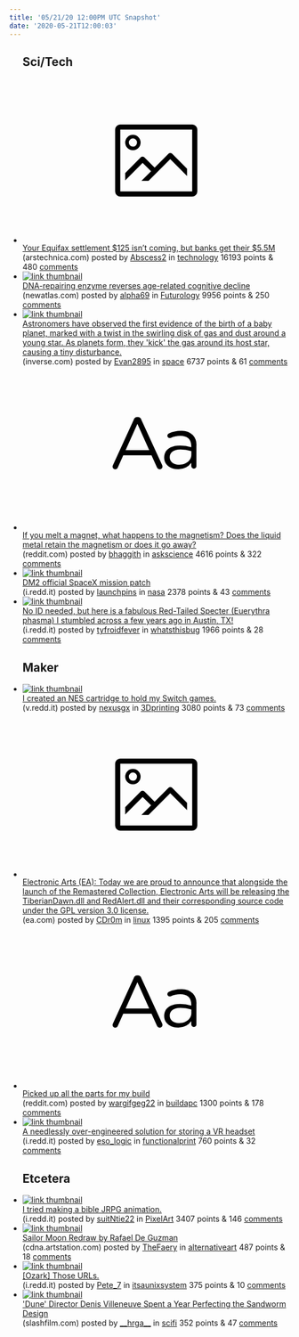 ```yaml
---
title: '05/21/20 12:00PM UTC Snapshot'
date: '2020-05-21T12:00:03'
---
```

<ul>
<h2>Sci/Tech</h2>

<li><a href='https://arstechnica.com/?post_type=post&amp;p=1677108'><svg version='1.1' viewBox='-34 -14 104 64' preserveAspectRatio='xMidYMid meet' xmlns='http://www.w3.org/2000/svg' xmlns:xlink='http://www.w3.org/1999/xlink'>
    <title>link thumbnail</title>
    <path d='M32,4H4A2,2,0,0,0,2,6V30a2,2,0,0,0,2,2H32a2,2,0,0,0,2-2V6A2,2,0,0,0,32,4ZM4,30V6H32V30Z'></path>
    <path d='M8.92,14a3,3,0,1,0-3-3A3,3,0,0,0,8.92,14Zm0-4.6A1.6,1.6,0,1,1,7.33,11,1.6,1.6,0,0,1,8.92,9.41Z'></path>
    <path d='M22.78,15.37l-5.4,5.4-4-4a1,1,0,0,0-1.41,0L5.92,22.9v2.83l6.79-6.79L16,22.18l-3.75,3.75H15l8.45-8.45L30,24V21.18l-5.81-5.81A1,1,0,0,0,22.78,15.37Z'></path>
    </svg></a><div><div class='linkTitle'><a href='https://arstechnica.com/?post_type=post&amp;p=1677108'>Your Equifax settlement $125 isn’t coming, but banks get their $5.5M</a></div>(arstechnica.com) posted by <a href='https://www.reddit.com/user/Abscess2'>Abscess2</a> in <a href='https://www.reddit.com/r/technology'>technology</a> 16193 points & 480 <a href='https://www.reddit.com/r/technology/comments/gnfetx/your_equifax_settlement_125_isnt_coming_but_banks/'>comments</a></div></li>

<li><a href='https://newatlas.com/medical/reactivating-enzyme-dna-repair/'><img src='https://b.thumbs.redditmedia.com/Auvh8u9XgKUwBdlxKH46BVIG_TUPboUknsphpFSoCAE.jpg' alt='link thumbnail'></a><div><div class='linkTitle'><a href='https://newatlas.com/medical/reactivating-enzyme-dna-repair/'>DNA-repairing enzyme reverses age-related cognitive decline</a></div>(newatlas.com) posted by <a href='https://www.reddit.com/user/alpha69'>alpha69</a> in <a href='https://www.reddit.com/r/Futurology'>Futurology</a> 9956 points & 250 <a href='https://www.reddit.com/r/Futurology/comments/gnm5zp/dnarepairing_enzyme_reverses_agerelated_cognitive/'>comments</a></div></li>

<li><a href='https://www.inverse.com/science/baby-planet-formation-study'><img src='https://a.thumbs.redditmedia.com/Qck6n6gApmeaX0sB9CbLd9Y8s5y341MagePG07aNTz4.jpg' alt='link thumbnail'></a><div><div class='linkTitle'><a href='https://www.inverse.com/science/baby-planet-formation-study'>Astronomers have observed the first evidence of the birth of a baby planet, marked with a twist in the swirling disk of gas and dust around a young star. As planets form, they 'kick' the gas around its host star, causing a tiny disturbance.</a></div>(inverse.com) posted by <a href='https://www.reddit.com/user/Evan2895'>Evan2895</a> in <a href='https://www.reddit.com/r/space'>space</a> 6737 points & 61 <a href='https://www.reddit.com/r/space/comments/gnac6b/astronomers_have_observed_the_first_evidence_of/'>comments</a></div></li>

<li><a href='https://www.reddit.com/r/askscience/comments/gnoqsn/if_you_melt_a_magnet_what_happens_to_the/'><svg version='1.1' viewBox='-34 -12 104 64' preserveAspectRatio='xMidYMid slice' xmlns='http://www.w3.org/2000/svg' xmlns:xlink='http://www.w3.org/1999/xlink'>
    <title>text link thumbnail</title>
    <path d='M12.19,8.84a1.45,1.45,0,0,0-1.4-1h-.12a1.46,1.46,0,0,0-1.42,1L1.14,26.56a1.29,1.29,0,0,0-.14.59,1,1,0,0,0,1,1,1.12,1.12,0,0,0,1.08-.77l2.08-4.65h11l2.08,4.59a1.24,1.24,0,0,0,1.12.83,1.08,1.08,0,0,0,1.08-1.08,1.64,1.64,0,0,0-.14-.57ZM6.08,20.71l4.59-10.22,4.6,10.22Z'>
    </path>
    <path d='M32.24,14.78A6.35,6.35,0,0,0,27.6,13.2a11.36,11.36,0,0,0-4.7,1,1,1,0,0,0-.58.89,1,1,0,0,0,.94.92,1.23,1.23,0,0,0,.39-.08,8.87,8.87,0,0,1,3.72-.81c2.7,0,4.28,1.33,4.28,3.92v.5a15.29,15.29,0,0,0-4.42-.61c-3.64,0-6.14,1.61-6.14,4.64v.05c0,2.95,2.7,4.48,5.37,4.48a6.29,6.29,0,0,0,5.19-2.48V26.9a1,1,0,0,0,1,1,1,1,0,0,0,1-1.06V19A5.71,5.71,0,0,0,32.24,14.78Zm-.56,7.7c0,2.28-2.17,3.89-4.81,3.89-1.94,0-3.61-1.06-3.61-2.86v-.06c0-1.8,1.5-3,4.2-3a15.2,15.2,0,0,1,4.22.61Z'>
    </path>
    </svg></a><div><div class='linkTitle'><a href='https://www.reddit.com/r/askscience/comments/gnoqsn/if_you_melt_a_magnet_what_happens_to_the/'>If you melt a magnet, what happens to the magnetism? Does the liquid metal retain the magnetism or does it go away?</a></div>(reddit.com) posted by <a href='https://www.reddit.com/user/bhaggith'>bhaggith</a> in <a href='https://www.reddit.com/r/askscience'>askscience</a> 4616 points & 322 <a href='https://www.reddit.com/r/askscience/comments/gnoqsn/if_you_melt_a_magnet_what_happens_to_the/'>comments</a></div></li>

<li><a href='https://i.redd.it/2w46u1gy5zz41.jpg'><img src='https://b.thumbs.redditmedia.com/29tBKxc__-WpSX2ZcKp1lbyNFgr6vsgcHqPxt0lO6io.jpg' alt='link thumbnail'></a><div><div class='linkTitle'><a href='https://i.redd.it/2w46u1gy5zz41.jpg'>DM2 official SpaceX mission patch</a></div>(i.redd.it) posted by <a href='https://www.reddit.com/user/launchpins'>launchpins</a> in <a href='https://www.reddit.com/r/nasa'>nasa</a> 2378 points & 43 <a href='https://www.reddit.com/r/nasa/comments/gnijm7/dm2_official_spacex_mission_patch/'>comments</a></div></li>

<li><a href='https://i.redd.it/ut4wndpdjxz41.jpg'><img src='https://b.thumbs.redditmedia.com/VpzNoygwTaVly7brq0U0_HuDhoPGA4bD70Y-7YWf0bo.jpg' alt='link thumbnail'></a><div><div class='linkTitle'><a href='https://i.redd.it/ut4wndpdjxz41.jpg'>No ID needed, but here is a fabulous Red-Tailed Specter (Euerythra phasma) I stumbled across a few years ago in Austin, TX!</a></div>(i.redd.it) posted by <a href='https://www.reddit.com/user/tyfroidfever'>tyfroidfever</a> in <a href='https://www.reddit.com/r/whatsthisbug'>whatsthisbug</a> 1966 points & 28 <a href='https://www.reddit.com/r/whatsthisbug/comments/gnca2o/no_id_needed_but_here_is_a_fabulous_redtailed/'>comments</a></div></li>

<h2>Maker</h2>

<li><a href='https://v.redd.it/9me7fs1a7yz41'><img src='https://b.thumbs.redditmedia.com/3wNQbou1pFYngBYPkE64u5j4SDvkxVkCjquM7RMrQlo.jpg' alt='link thumbnail'></a><div><div class='linkTitle'><a href='https://v.redd.it/9me7fs1a7yz41'>I created an NES cartridge to hold my Switch games.</a></div>(v.redd.it) posted by <a href='https://www.reddit.com/user/nexusgx'>nexusgx</a> in <a href='https://www.reddit.com/r/3Dprinting'>3Dprinting</a> 3080 points & 73 <a href='https://www.reddit.com/r/3Dprinting/comments/gnes3w/i_created_an_nes_cartridge_to_hold_my_switch_games/'>comments</a></div></li>

<li><a href='https://www.ea.com/games/command-and-conquer/command-and-conquer-remastered/news/remaster-update-modding'><svg version='1.1' viewBox='-34 -14 104 64' preserveAspectRatio='xMidYMid meet' xmlns='http://www.w3.org/2000/svg' xmlns:xlink='http://www.w3.org/1999/xlink'>
    <title>link thumbnail</title>
    <path d='M32,4H4A2,2,0,0,0,2,6V30a2,2,0,0,0,2,2H32a2,2,0,0,0,2-2V6A2,2,0,0,0,32,4ZM4,30V6H32V30Z'></path>
    <path d='M8.92,14a3,3,0,1,0-3-3A3,3,0,0,0,8.92,14Zm0-4.6A1.6,1.6,0,1,1,7.33,11,1.6,1.6,0,0,1,8.92,9.41Z'></path>
    <path d='M22.78,15.37l-5.4,5.4-4-4a1,1,0,0,0-1.41,0L5.92,22.9v2.83l6.79-6.79L16,22.18l-3.75,3.75H15l8.45-8.45L30,24V21.18l-5.81-5.81A1,1,0,0,0,22.78,15.37Z'></path>
    </svg></a><div><div class='linkTitle'><a href='https://www.ea.com/games/command-and-conquer/command-and-conquer-remastered/news/remaster-update-modding'>Electronic Arts (EA): Today we are proud to announce that alongside the launch of the Remastered Collection, Electronic Arts will be releasing the TiberianDawn.dll and RedAlert.dll and their corresponding source code under the GPL version 3.0 license.</a></div>(ea.com) posted by <a href='https://www.reddit.com/user/CDr0m'>CDr0m</a> in <a href='https://www.reddit.com/r/linux'>linux</a> 1395 points & 205 <a href='https://www.reddit.com/r/linux/comments/gnh5z7/electronic_arts_ea_today_we_are_proud_to_announce/'>comments</a></div></li>

<li><a href='https://www.reddit.com/r/buildapc/comments/gnkul6/picked_up_all_the_parts_for_my_build/'><svg version='1.1' viewBox='-34 -12 104 64' preserveAspectRatio='xMidYMid slice' xmlns='http://www.w3.org/2000/svg' xmlns:xlink='http://www.w3.org/1999/xlink'>
    <title>text link thumbnail</title>
    <path d='M12.19,8.84a1.45,1.45,0,0,0-1.4-1h-.12a1.46,1.46,0,0,0-1.42,1L1.14,26.56a1.29,1.29,0,0,0-.14.59,1,1,0,0,0,1,1,1.12,1.12,0,0,0,1.08-.77l2.08-4.65h11l2.08,4.59a1.24,1.24,0,0,0,1.12.83,1.08,1.08,0,0,0,1.08-1.08,1.64,1.64,0,0,0-.14-.57ZM6.08,20.71l4.59-10.22,4.6,10.22Z'>
    </path>
    <path d='M32.24,14.78A6.35,6.35,0,0,0,27.6,13.2a11.36,11.36,0,0,0-4.7,1,1,1,0,0,0-.58.89,1,1,0,0,0,.94.92,1.23,1.23,0,0,0,.39-.08,8.87,8.87,0,0,1,3.72-.81c2.7,0,4.28,1.33,4.28,3.92v.5a15.29,15.29,0,0,0-4.42-.61c-3.64,0-6.14,1.61-6.14,4.64v.05c0,2.95,2.7,4.48,5.37,4.48a6.29,6.29,0,0,0,5.19-2.48V26.9a1,1,0,0,0,1,1,1,1,0,0,0,1-1.06V19A5.71,5.71,0,0,0,32.24,14.78Zm-.56,7.7c0,2.28-2.17,3.89-4.81,3.89-1.94,0-3.61-1.06-3.61-2.86v-.06c0-1.8,1.5-3,4.2-3a15.2,15.2,0,0,1,4.22.61Z'>
    </path>
    </svg></a><div><div class='linkTitle'><a href='https://www.reddit.com/r/buildapc/comments/gnkul6/picked_up_all_the_parts_for_my_build/'>Picked up all the parts for my build</a></div>(reddit.com) posted by <a href='https://www.reddit.com/user/wargifgeg22'>wargifgeg22</a> in <a href='https://www.reddit.com/r/buildapc'>buildapc</a> 1300 points & 178 <a href='https://www.reddit.com/r/buildapc/comments/gnkul6/picked_up_all_the_parts_for_my_build/'>comments</a></div></li>

<li><a href='https://i.redd.it/5avrxatp1yz41.gif'><img src='https://b.thumbs.redditmedia.com/iU3K92tc7G-dmBIMYQzDJn2S01ioOv9TUyu05ZsQbgw.jpg' alt='link thumbnail'></a><div><div class='linkTitle'><a href='https://i.redd.it/5avrxatp1yz41.gif'>A needlessly over-engineered solution for storing a VR headset</a></div>(i.redd.it) posted by <a href='https://www.reddit.com/user/eso_logic'>eso_logic</a> in <a href='https://www.reddit.com/r/functionalprint'>functionalprint</a> 760 points & 32 <a href='https://www.reddit.com/r/functionalprint/comments/gne6us/a_needlessly_overengineered_solution_for_storing/'>comments</a></div></li>

<h2>Etcetera</h2>

<li><a href='https://i.redd.it/5fy3fhqwnyz41.gif'><img src='https://b.thumbs.redditmedia.com/xeUZEmB7NhK4x2V9kbOZRdPzcFC95nYw2hlWyO0LAYc.jpg' alt='link thumbnail'></a><div><div class='linkTitle'><a href='https://i.redd.it/5fy3fhqwnyz41.gif'>I tried making a bible JRPG animation.</a></div>(i.redd.it) posted by <a href='https://www.reddit.com/user/suitNtie22'>suitNtie22</a> in <a href='https://www.reddit.com/r/PixelArt'>PixelArt</a> 3407 points & 146 <a href='https://www.reddit.com/r/PixelArt/comments/gngkqa/i_tried_making_a_bible_jrpg_animation/'>comments</a></div></li>

<li><a href='https://cdna.artstation.com/p/assets/images/images/026/856/314/large/rafael-de-guzman-final-72dpi.jpg?1589913979'><img src='https://a.thumbs.redditmedia.com/f5sdDwbr0RBa_2aXBwSGhPpQaixUDzWUrBMM1SJ-PA0.jpg' alt='link thumbnail'></a><div><div class='linkTitle'><a href='https://cdna.artstation.com/p/assets/images/images/026/856/314/large/rafael-de-guzman-final-72dpi.jpg?1589913979'>Sailor Moon Redraw by Rafael De Guzman</a></div>(cdna.artstation.com) posted by <a href='https://www.reddit.com/user/TheFaery'>TheFaery</a> in <a href='https://www.reddit.com/r/alternativeart'>alternativeart</a> 487 points & 18 <a href='https://www.reddit.com/r/alternativeart/comments/gnge8g/sailor_moon_redraw_by_rafael_de_guzman/'>comments</a></div></li>

<li><a href='https://i.redd.it/q5fc44odfzz41.jpg'><img src='https://b.thumbs.redditmedia.com/h_vnNhLKPLngtDvdKCfqyXc6EjfMc7JMjMWzVzjlVnc.jpg' alt='link thumbnail'></a><div><div class='linkTitle'><a href='https://i.redd.it/q5fc44odfzz41.jpg'>[Ozark] Those URLs.</a></div>(i.redd.it) posted by <a href='https://www.reddit.com/user/Pete_7'>Pete_7</a> in <a href='https://www.reddit.com/r/itsaunixsystem'>itsaunixsystem</a> 375 points & 10 <a href='https://www.reddit.com/r/itsaunixsystem/comments/gnjl14/ozark_those_urls/'>comments</a></div></li>

<li><a href='https://www.slashfilm.com/dune-sandworms-design-denis-villeneuve/'><img src='https://b.thumbs.redditmedia.com/0tnjjOJpgw8G8lJ_rwUjMp9wN75dNIE3lQp88Y1l3zU.jpg' alt='link thumbnail'></a><div><div class='linkTitle'><a href='https://www.slashfilm.com/dune-sandworms-design-denis-villeneuve/'>'Dune' Director Denis Villeneuve Spent a Year Perfecting the Sandworm Design</a></div>(slashfilm.com) posted by <a href='https://www.reddit.com/user/__hrga__'>__hrga__</a> in <a href='https://www.reddit.com/r/scifi'>scifi</a> 352 points & 47 <a href='https://www.reddit.com/r/scifi/comments/gnorhl/dune_director_denis_villeneuve_spent_a_year/'>comments</a></div></li>

</ul>
